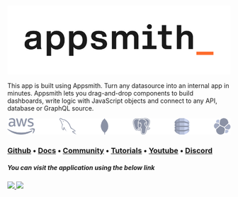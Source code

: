 ![](https://raw.githubusercontent.com/appsmithorg/appsmith/release/static/appsmith_logo_primary.png)

This app is built using Appsmith. Turn any datasource into an internal app in minutes. Appsmith lets you drag-and-drop components to build dashboards, write logic with JavaScript objects and connect to any API, database or GraphQL source.

![](https://raw.githubusercontent.com/appsmithorg/appsmith/release/static/images/integrations.png)

### [Github](https://github.com/appsmithorg/appsmith) • [Docs](https://docs.appsmith.com/?utm_source=github&utm_medium=social&utm_content=appsmith_docs&utm_campaign=null&utm_term=appsmith_docs) • [Community](https://community.appsmith.com/) • [Tutorials](https://github.com/appsmithorg/appsmith/tree/update/readme#tutorials) • [Youtube](https://www.youtube.com/appsmith) • [Discord](https://discord.gg/rBTTVJp)

##### You can visit the application using the below link

###### [![](https://assets.appsmith.com/git-sync/Buttons.svg) ](Cypress/applications/63bbae024f8c814e0dd84d32/pages/63bbae024f8c814e0dd84d35) [![](https://assets.appsmith.com/git-sync/Buttons2.svg)](Cypress/applications/63bbae024f8c814e0dd84d32/pages/63bbae024f8c814e0dd84d35/edit)

